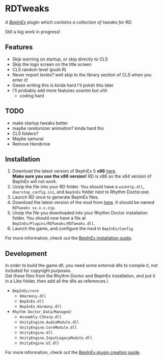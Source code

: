 # RDTweaks
*A [BepInEx](https://github.com/BepInEx/BepInEx) plugin which contains a collection of tweaks for RD.*

Still a big work in progress!


## Features
- Skip warning on startup, or skip directly to CLS
- Skip the logo screen on the title screen
- CLS random level (push R)
- Never import levles? well skip to the library section of CLS when you enter it!
- Geeze writing this is kinda hard I'll polish this later
- I'll probably add more features soontm but uhh 
  - coding hard

## TODO
- make startup tweaks better
- maybe randomizer animation? kinda hard tho
- CLS folders?
- Maybe samurai
- Remove Herobrine

## Installation
1. Download the latest version of BepInEx 5 **x86** [here](https://github.com/BepInEx/BepInEx/releases).\
**Make sure you use the x86 version!** RD is x86 so the x64 version of BepInEx will not work.
2. Unzip the file into your RD folder. You should have a `winhttp.dll`, `doorstop_config.ini`, and `BepInEx` folder next to Rhythm Doctor.exe.
3. Launch RD once to generate BepInEx files.
4. Download the latest version of the mod from [here](https://github.com/huantianad/RDTweaks/releases). It should be named `RDTweaks vx.x.x.zip`.
5. Unzip the file you downloaded into your Rhythm Doctor installation folder. You should now have a file at `BepInEx/Plugins/RDTweaks/RDTweaks.dll`.
6. Launch the game, and configure the mod in `BepInEx/Config`.

For more information, check out the [BepInEx installation guide](https://docs.bepinex.dev/articles/user_guide/installation/index.html).

## Development
In order to build the game dll, you need some external dlls to compile it, not included for copyright purposes.\
Get these files from the Rhythm Doctor and BepInEx installation, and put it in a Libs folder, then add all the dlls as references.\
- `BepInEx/core`
  - `0Harmony.dll`
  - `BepInEx.dll`
  - `BepInEx.Harmony.dll`
- `Rhythm Doctor_Data/Managed/`
  - `Assembly-CSharp.dll`
  - `UnityEngine.AudioModule.dll`
  - `UnityEngine.CoreModule.dll`
  - `UnityEngine.dll`
  - `UnityEngine.InputLegacyModule.dll`
  - `UnityEngine.UI.dll`


For more information, check out the [BepInEx plugin creation guide](https://docs.bepinex.dev/articles/dev_guide/plugin_tutorial/index.html).
